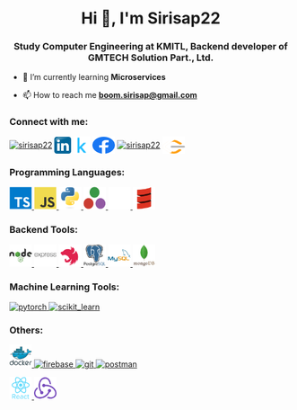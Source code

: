 <h1 align="center">Hi 👋, I'm Sirisap22</h1>
<h3 align="center">Study Computer Engineering at KMITL, Backend developer of GMTECH Solution Part., Ltd.</h3>

- 🌱 I’m currently learning **Microservices**

- 📫 How to reach me **boom.sirisap@gmail.com**

<h3 align="left">Connect with me:</h3>
<p align="left">
<a href="https://dev.to/sirisap22" target="blank"><img align="center" src="https://cdn.jsdelivr.net/npm/simple-icons@3.0.1/icons/dev-dot-to.svg" alt="sirisap22" height="30" width="40" /></a>
<a href="https://linkedin.com/in/sirisap siripattanakul" target="blank"><img align="center" src="https://github.com/Sirisap22/Sirisap22/blob/main/Linkedin.svg" alt="sirisap siripattanakul" height="30" width="30" /></a>
<a href="https://kaggle.com/sirisap" target="blank"><img align="center" src="https://github.com/Sirisap22/Sirisap22/blob/main/kaggle-icon.svg" alt="sirisap" height="30" width="30" /></a>
<a href="https://fb.com/sirisap siripattanakul" target="blank"><img align="center" src="https://github.com/Sirisap22/Sirisap22/blob/main/Facebook.svg" alt="sirisap siripattanakul" height="30" width="40" /></a>
<a href="https://codeforces.com/profile/sirisap22" target="blank"><img align="center" src="https://cdn.jsdelivr.net/npm/simple-icons@3.0.1/icons/codeforces.svg" alt="sirisap22" height="30" width="40" /></a>
<a href="https://www.leetcode.com/sirisap" target="blank"><img align="center" src="https://github.com/Sirisap22/Sirisap22/blob/main/LeetCode.svg" alt="sirisap" height="30" width="40" /></a>
</p>

<h3 align="left">Programming Languages:</h2>
 <a href="https://www.typescriptlang.org/" target="_blank"> <img src="https://raw.githubusercontent.com/devicons/devicon/master/icons/typescript/typescript-original.svg" alt="typescript" width="40" height="40"/> </a> 
  <a href="https://developer.mozilla.org/en-US/docs/Web/JavaScript" target="_blank"> <img src="https://raw.githubusercontent.com/devicons/devicon/master/icons/javascript/javascript-original.svg" alt="javascript" width="40" height="40"/> </a> 
 <a href="https://www.python.org" target="_blank"> <img src="https://raw.githubusercontent.com/devicons/devicon/master/icons/python/python-original.svg" alt="python" width="40" height="40"/> </a> 
 <a href="https://julialang.org" target="_blank"> <img src="https://github.com/Sirisap22/Sirisap22/blob/main/julia-language-icon.svg" alt="julia" width="40" height="40"/> </a> 
 <a href="https://golang.org" target="_blank"> <img src="https://raw.githubusercontent.com/devicons/devicon/master/icons/go/go-original.svg" alt="go" width="40" height="40"/> </a> 
<a href="https://www.scala-lang.org" target="_blank"> <img src="https://raw.githubusercontent.com/devicons/devicon/master/icons/scala/scala-original.svg" alt="scala" width="40" height="40"/> </a>
<h3 align="left">Backend Tools:</h2>
 <a href="https://nodejs.org" target="_blank"> <img src="https://raw.githubusercontent.com/devicons/devicon/master/icons/nodejs/nodejs-original-wordmark.svg" alt="nodejs" width="40" height="40"/> </a> 
<a href="https://expressjs.com" target="_blank"> <img src="https://raw.githubusercontent.com/devicons/devicon/master/icons/express/express-original-wordmark.svg" alt="express" width="40" height="40"/> </a> 
<a href="https://nestjs.com/" target="_blank"> <img src="https://github.com/Sirisap22/Sirisap22/blob/main/nestjs.svg" alt="nestjs" width="40" height="40"/> </a>
<a href="https://www.postgresql.org" target="_blank"> <img src="https://raw.githubusercontent.com/devicons/devicon/master/icons/postgresql/postgresql-original-wordmark.svg" alt="postgresql" width="40" height="40"/> </a> 
<a href="https://www.mysql.com/" target="_blank"> <img src="https://raw.githubusercontent.com/devicons/devicon/master/icons/mysql/mysql-original-wordmark.svg" alt="mysql" width="40" height="40"/> </a> 
<a href="https://www.mongodb.com/" target="_blank"> <img src="https://raw.githubusercontent.com/devicons/devicon/master/icons/mongodb/mongodb-original-wordmark.svg" alt="mongodb" width="40" height="40"/> </a> 
<h3 align="left">Machine Learning Tools:</h2>
<a href="https://pytorch.org/" target="_blank"> <img src="https://www.vectorlogo.zone/logos/pytorch/pytorch-icon.svg" alt="pytorch" width="40" height="40"/> </a> 
<a href="https://scikit-learn.org/" target="_blank"> <img src="https://upload.wikimedia.org/wikipedia/commons/0/05/Scikit_learn_logo_small.svg" alt="scikit_learn" width="40" height="40"/> </a> 
<h3 align="left">Others:</h2>
  <a href="https://www.docker.com/" target="_blank"> <img src="https://raw.githubusercontent.com/devicons/devicon/master/icons/docker/docker-original-wordmark.svg" alt="docker" width="40" height="40"/> </a> 
  <a href="https://firebase.google.com/" target="_blank"> <img src="https://www.vectorlogo.zone/logos/firebase/firebase-icon.svg" alt="firebase" width="40" height="40"/> </a> <a href="https://git-scm.com/" target="_blank"> <img src="https://www.vectorlogo.zone/logos/git-scm/git-scm-icon.svg" alt="git" width="40" height="40"/> </a> 
  <a href="https://postman.com" target="_blank"> <img src="https://www.vectorlogo.zone/logos/getpostman/getpostman-icon.svg" alt="postman" width="40" height="40"/> </a> 
  <p>
  <a href="https://reactjs.org/" target="_blank"> <img src="https://raw.githubusercontent.com/devicons/devicon/master/icons/react/react-original-wordmark.svg" alt="react" width="40" height="40"/> </a> 
  <a href="https://redux.js.org" target="_blank"> <img src="https://raw.githubusercontent.com/devicons/devicon/master/icons/redux/redux-original.svg" alt="redux" width="40" height="40"/> </a> 
 </p>
